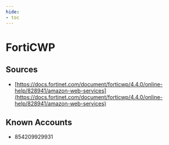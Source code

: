 ```yaml
---
hide:
- toc
---
```


# FortiCWP

## Sources

*   [https://docs.fortinet.com/document/forticwp/4.4.0/online-help/828941/amazon-web-services](https://docs.fortinet.com/document/forticwp/4.4.0/online-help/828941/amazon-web-services)

## Known Accounts

*   854209929931